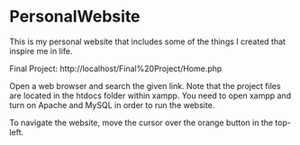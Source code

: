 # PersonalWebsite
This is my personal website that includes some of the things I created that inspire me in life.

Final Project:
http://localhost/Final%20Project/Home.php

Open a web browser and search the given link. Note that the project files are located in the htdocs folder within xampp. You need to open xampp and turn on Apache and MySQL in order to run the website.

To navigate the website, move the cursor over the orange button in the top-left.
